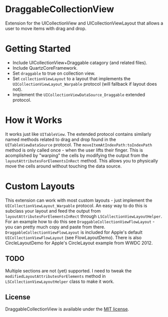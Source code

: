 DraggableCollectionView
=====================================

Extension for the UICollectionView and UICollectionViewLayout that allows a user to move items with drag and drop.

# Getting Started

- Include UICollectionView+Draggable catagory (and related files).
- Include QuartzCoreFramework.
- Set `draggable` to true on collection view.
- Set `collectionViewLayout` to a layout that implements the `UICollectionViewLayout_Warpable` protocol (will fallback if layout does not).
- Implement the `UICollectionViewDataSource_Draggable` extended protocol.

# How it Works

It works just like `UITableView`. The extended protocol contains similarly named methods related to drag and drop found in the `UITableViewDataSource` protocol. The `moveItemAtIndexPath:toIndexPath` method is only called once - when the user lifts their finger. This is acomplished by "warping" the cells by modifying the output from the `layoutAttributesForElementsInRect` method. This allows you to physically move the cells around without touching the data source.

# Custom Layouts

This extension can work with most custom layouts - just implement the `UICollectionViewLayout_Warpable` protocol. An easy way to do this is subclass your layout and feed the output from `layoutAttributesForElementsInRect` through `LSCollectionViewLayoutHelper`. For an example how to do this see `DraggableCollectionViewFlowLayout` - you can pretty much copy and paste from there. `DraggableCollectionViewFlowLayout` is included for Apple's default `UICollectionViewFlowLayout` (see FlowLayoutDemo). There is also CircleLayoutDemo for Apple's CircleLayout example from WWDC 2012.

## TODO

Multiple sections are not (yet) supported. I need to tweak the `modifiedLayoutAttributesForElements` method in `LSCollectionViewLayoutHelper` class to make it work.

## License

DraggableCollectionView is available under the [MIT license](LICENSE).